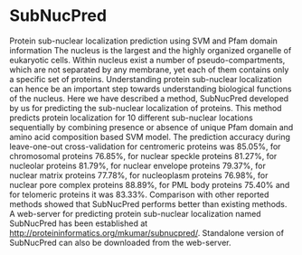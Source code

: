 # SubNucPred
Protein sub-nuclear localization prediction using SVM and Pfam domain information
The nucleus is the largest and the highly organized organelle of eukaryotic cells. Within nucleus exist a number of pseudo-compartments, which are not separated by any membrane, yet each of them contains only a specific set of proteins. Understanding protein sub-nuclear localization can hence be an important step towards understanding biological functions of the nucleus. Here we have described a method, SubNucPred developed by us for predicting the sub-nuclear localization of proteins. This method predicts protein localization for 10 different sub-nuclear locations sequentially by combining presence or absence of unique Pfam domain and amino acid composition based SVM model. The prediction accuracy during leave-one-out cross-validation for centromeric proteins was 85.05%, for chromosomal proteins 76.85%, for nuclear speckle proteins 81.27%, for nucleolar proteins 81.79%, for nuclear envelope proteins 79.37%, for nuclear matrix proteins 77.78%, for nucleoplasm proteins 76.98%, for nuclear pore complex proteins 88.89%, for PML body proteins 75.40% and for telomeric proteins it was 83.33%. Comparison with other reported methods showed that SubNucPred performs better than existing methods. A web-server for predicting protein sub-nuclear localization named SubNucPred has been established at http://proteininformatics.org/mkumar/subnucpred/. Standalone version of SubNucPred can also be downloaded from the web-server.
